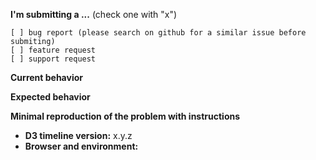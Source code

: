 **I'm submitting a ...**  (check one with "x")
```
[ ] bug report (please search on github for a similar issue before submiting)
[ ] feature request
[ ] support request
```

**Current behavior**


**Expected behavior**


**Minimal reproduction of the problem with instructions**


 * **D3 timeline version:** x.y.z
 * **Browser and environment:**
